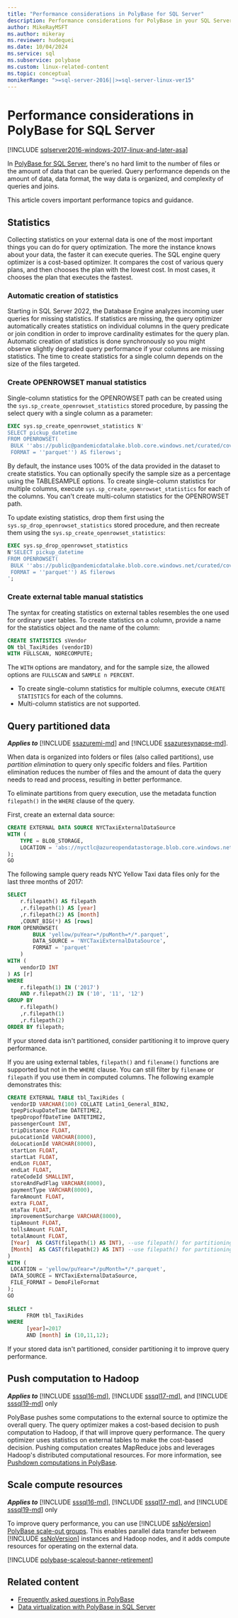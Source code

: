 ```yaml
---
title: "Performance considerations in PolyBase for SQL Server"
description: Performance considerations for PolyBase in your SQL Server instance.
author: MikeRayMSFT
ms.author: mikeray
ms.reviewer: hudequei
ms.date: 10/04/2024
ms.service: sql
ms.subservice: polybase
ms.custom: linux-related-content
ms.topic: conceptual
monikerRange: ">=sql-server-2016||>=sql-server-linux-ver15"
---
```


# Performance considerations in PolyBase for SQL Server

[!INCLUDE [sqlserver2016-windows-2017-linux-and-later-asa](../../includes/applies-to-version/sqlserver2016-windows-2017-linux-and-later-asa.md)]

In [PolyBase for SQL Server](polybase-guide.md), there's no hard limit to the number of files or the amount of data that can be queried. Query performance depends on the amount of data, data format, the way data is organized, and complexity of queries and joins. 

This article covers important performance topics and guidance.

## Statistics

Collecting statistics on your external data is one of the most important things you can do for query optimization. The more the instance knows about your data, the faster it can execute queries. The SQL engine query optimizer is a cost-based optimizer. It compares the cost of various query plans, and then chooses the plan with the lowest cost. In most cases, it chooses the plan that executes the fastest.

### Automatic creation of statistics

Starting in SQL Server 2022, the Database Engine analyzes incoming user queries for missing statistics. If statistics are missing, the query optimizer automatically creates statistics on individual columns in the query predicate or join condition in order to improve cardinality estimates for the query plan. Automatic creation of statistics is done synchronously so you might observe slightly degraded query performance if your columns are missing statistics. The time to create statistics for a single column depends on the size of the files targeted.

### Create OPENROWSET manual statistics

Single-column statistics for the OPENROWSET path can be created using the `sys.sp_create_openrowset_statistics` stored procedure, by passing the select query with a single column as a parameter:

```sql
EXEC sys.sp_create_openrowset_statistics N' 
SELECT pickup_datetime 
FROM OPENROWSET( 
 BULK ''abs://public@pandemicdatalake.blob.core.windows.net/curated/covid-19/bing_covid-19_data/latest/*.parquet'', 
 FORMAT = ''parquet'') AS filerows';
```

By default, the instance uses 100% of the data provided in the dataset to create statistics. You can optionally specify the sample size as a percentage using the TABLESAMPLE options. To create single-column statistics for multiple columns, execute `sys.sp_create_openrowset_statistics` for each of the columns. You can't create multi-column statistics for the OPENROWSET path.

To update existing statistics, drop them first using the `sys.sp_drop_openrowset_statistics` stored procedure, and then recreate them using the `sys.sp_create_openrowset_statistics`: 

```sql
EXEC sys.sp_drop_openrowset_statistics 
N'SELECT pickup_datetime 
FROM OPENROWSET( 
 BULK ''abs://public@pandemicdatalake.blob.core.windows.net/curated/covid-19/bing_covid-19_data/latest/*.parquet'', 
 FORMAT = ''parquet'') AS filerows 
';
```

### Create external table manual statistics

The syntax for creating statistics on external tables resembles the one used for ordinary user tables. To create statistics on a column, provide a name for the statistics object and the name of the column:

```sql
CREATE STATISTICS sVendor 
ON tbl_TaxiRides (vendorID) 
WITH FULLSCAN, NORECOMPUTE; 
```

The `WITH` options are mandatory, and for the sample size, the allowed options are `FULLSCAN` and `SAMPLE n PERCENT`. 

- To create single-column statistics for multiple columns, execute `CREATE STATISTICS` for each of the columns. 
- Multi-column statistics are not supported.

## Query partitioned data

***Applies to*** [!INCLUDE [ssazuremi-md](../../includes/ssazuremi-md.md)] and [!INCLUDE [ssazuresynapse-md](../../includes/ssazuresynapse-md.md)].

When data is organized into folders or files (also called partitions), use *partition elimination* to query only specific folders and files. Partition elimination reduces the number of files and the amount of data the query needs to read and process, resulting in better performance. 

To eliminate partitions from query execution, use the metadata function `filepath()` in the `WHERE` clause of the query.

First, create an external data source:

```sql
CREATE EXTERNAL DATA SOURCE NYCTaxiExternalDataSource
WITH (
    TYPE = BLOB_STORAGE,
    LOCATION = 'abs://nyctlc@azureopendatastorage.blob.core.windows.net'
);
GO
```

The following sample query reads NYC Yellow Taxi data files only for the last three months of 2017:

```sql
SELECT 
    r.filepath() AS filepath 
    ,r.filepath(1) AS [year] 
    ,r.filepath(2) AS [month] 
    ,COUNT_BIG(*) AS [rows] 
FROM OPENROWSET( 
        BULK 'yellow/puYear=*/puMonth=*/*.parquet', 
        DATA_SOURCE = 'NYCTaxiExternalDataSource', 
        FORMAT = 'parquet' 
    ) 
WITH ( 
    vendorID INT 
) AS [r] 
WHERE 
    r.filepath(1) IN ('2017') 
    AND r.filepath(2) IN ('10', '11', '12') 
GROUP BY 
    r.filepath() 
    ,r.filepath(1) 
    ,r.filepath(2) 
ORDER BY filepath;
```

If your stored data isn't partitioned, consider partitioning it to improve query performance.

If you are using external tables, `filepath()` and `filename()` functions are supported but not in the `WHERE` clause. You can still filter by `filename` or `filepath` if you use them in computed columns. The following example demonstrates this:

```sql
CREATE EXTERNAL TABLE tbl_TaxiRides ( 
 vendorID VARCHAR(100) COLLATE Latin1_General_BIN2, 
 tpepPickupDateTime DATETIME2, 
 tpepDropoffDateTime DATETIME2, 
 passengerCount INT, 
 tripDistance FLOAT, 
 puLocationId VARCHAR(8000), 
 doLocationId VARCHAR(8000), 
 startLon FLOAT, 
 startLat FLOAT, 
 endLon FLOAT, 
 endLat FLOAT, 
 rateCodeId SMALLINT, 
 storeAndFwdFlag VARCHAR(8000), 
 paymentType VARCHAR(8000), 
 fareAmount FLOAT, 
 extra FLOAT, 
 mtaTax FLOAT, 
 improvementSurcharge VARCHAR(8000), 
 tipAmount FLOAT, 
 tollsAmount FLOAT, 
 totalAmount FLOAT, 
 [Year]  AS CAST(filepath(1) AS INT), --use filepath() for partitioning 
 [Month]  AS CAST(filepath(2) AS INT) --use filepath() for partitioning 
) 
WITH ( 
 LOCATION = 'yellow/puYear=*/puMonth=*/*.parquet', 
 DATA_SOURCE = NYCTaxiExternalDataSource, 
 FILE_FORMAT = DemoFileFormat 
); 
GO 
 
SELECT * 
      FROM tbl_TaxiRides 
WHERE 
      [year]=2017             
      AND [month] in (10,11,12); 
```

If your stored data isn't partitioned, consider partitioning it to improve query performance.

## Push computation to Hadoop

***Applies to*** [!INCLUDE [sssql16-md](../../includes/sssql16-md.md)], [!INCLUDE [sssql17-md](../../includes/sssql17-md.md)], and [!INCLUDE [sssql19-md](../../includes/sssql19-md.md)] only

PolyBase pushes some computations to the external source to optimize the overall query. The query optimizer makes a cost-based decision to push computation to Hadoop, if that will improve query performance.  The query optimizer uses statistics on external tables to make the cost-based decision. Pushing computation creates MapReduce jobs and leverages Hadoop's distributed computational resources. For more information, see [Pushdown computations in PolyBase](polybase-pushdown-computation.md). 

## Scale compute resources

***Applies to*** [!INCLUDE [sssql16-md](../../includes/sssql16-md.md)], [!INCLUDE [sssql17-md](../../includes/sssql17-md.md)], and [!INCLUDE [sssql19-md](../../includes/sssql19-md.md)] only

To improve query performance, you can use [!INCLUDE [ssNoVersion](../../includes/ssnoversion-md.md)] [PolyBase scale-out groups](../../relational-databases/polybase/polybase-scale-out-groups.md). This enables parallel data transfer between [!INCLUDE [ssNoVersion](../../includes/ssnoversion-md.md)] instances and Hadoop nodes, and it adds compute resources for operating on the external data.

[!INCLUDE [polybase-scaleout-banner-retirement](../../includes/polybase-scaleout-banner-retirement.md)]

## Related content

- [Frequently asked questions in PolyBase](polybase-faq.yml)
- [Data virtualization with PolyBase in SQL Server](polybase-guide.md)
